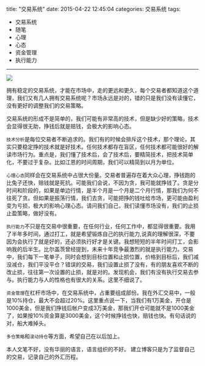 title: "交易系统"
date: 2015-04-22 12:45:04
categories: 交易系统
tags:
- 交易系统
- 随笔
- 心理
- 心态
- 资金管理
- 执行能力
---
![](http://eurusd.qiniudn.com/58.png)

拥有稳定的交易系统，才能在市场中，走的更远和更久，每个交易者都知道这个道理，我们又有几人拥有交易系统呢？市场永远是对的，错的只是我们没有读懂它，没有更好的调整我们的交易策略。

交易系统的形成不是简单的，我们可能有非常高的技术，但是缺少好的策略，技术会显得很无助，挣钱后就是赔钱，会极大的影响心态。

`技术分析`是每位交易者不断追求的。我们有的时候会排斥这个技术，那个理论，其实只要稳定挣的技术就是好技术。任何技术都存在盲区，任何技术都可能很好的解读市场行为。重点是，我们懂了技术后，会了技术后，要精简技术，把技术简单化，不要过于复杂。比如江恩的时间周期，我们可以精简到以月为单位。

`心理心态`同样会在交易系统中占很大份量。交易者普遍存在着大众心理，挣钱跑的比兔子还快，赔钱就是死抗。可能我们会说，不因为贪，我可能就挣钱了。贪是分时间和阶段的，如果是单边行情，是半个月是一个月是二个月行情，那我们为何不往死了贪。但如果是振荡行情，我们去贪，可能把挣的钱吐给市场，更可能由盈利变为亏损，极大的影响心理心态。请问我们自己，我们读懂市场没有，我们的止损止盈策略，做好没有。

`执行能力`不只是在交易中很重要，在任何行业，任何工作中，都显得很重要。我用了半年多时间，通过打工，就是希望锻炼自己的执行能力,说真的理解很深，不要因为会执行了就是好的，还必须执行好才是关键。我想短短的半年时间打工，会影响我的后半生。比尔盖茨曾经提到，未来十年竞争最激烈的就是执行能力。交易中，我们每下一笔单子，同时会想到目标位置和止损位置，价格到目标后，我们减没减仓，我们平没平仓？错误的交易，我们设置止损了没有，有的朋友喜欢不断的改止损，往往第一次设置的止损，就是对的。发现机会，我们有没有执行交易去参与。执行能力与人的性格也有很大的关系。这里不细说了。

`资金管理`在杠杆市场中，在交易系统中，占重要组成部份。我在外汇交易中，一般是10%持仓，最大不会超过20%。这里重点说一下，当我们有1万美金，开仓是1000美金，但是我们挣钱后帐户变成3万美金，那我们开仓可能就不是1000美金了，如果按10%资金算是3000美金，这个时候挣钱也快，赔钱也快。有句话说的对，船大难掉头。

`多仓策略`和`滚动持仓`等方面，希望自己在以后加上。

本人文笔不好，没有华丽的语言，语言组织的不好。 建立博客只是为了监督自己的交易，记录自己的外汇历程。






